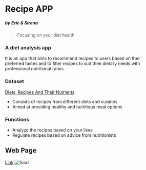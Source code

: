 # Recipe APP
##### by Eric & Sirena
>Focusing on your diet health

### A diet analysis app
It is an app that aims to recommend recipes to users based on their preferred tastes and to filter recipes to suit their dietary needs with professional nutritional ratios.

### Dataset
[Diets, Recipes And Their Nutrients](https://www.kaggle.com/datasets/thedevastator/healthy-diet-recipes-a-comprehensive-dataset)
* Consists of recipes from different diets and cuisines
* Aimed at providing healthy and nutritious meal options

### Functions
* Analyze the recipes based on your likes
* Regulate recipes based on advice from nutritionists

## Web Page
[Link]([https://yh-eric-chan-diet-app-app-diet1-0-vi2nt0.streamlitapp.com/](https://yh-eric-chan-a-recipe-app-app-diet1-2-g9ufu4.streamlitapp.com/))
![food](https://ts1.cn.mm.bing.net/th/id/R-C.ab56ddba2f2ea922e7e289a4153fd537?rik=4UScp0wtmkXElg&riu=http%3a%2f%2fimg.aiimg.com%2fuploads%2fallimg%2f170927%2f263915-1F92G51210.jpg&ehk=1SphrCaTydoZbxY4LA7Z8NKF%2bPe4CF3jke0B4n19bWU%3d&risl=&pid=ImgRaw&r=0)
